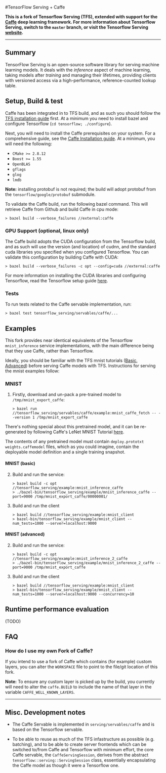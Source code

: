 #TensorFlow Serving + Caffe

__This is a fork of Tensorflow Serving (TFS), extended with support for the
[Caffe](http://caffe.berkeleyvision.org/) deep learning framework.
For more information about Tensorflow Serving, switch to the `master` branch, 
or visit the Tensorflow Serving [website](https://tensorflow.github.io/serving/).__

---

## Summary

TensorFlow Serving is an open-source software library for serving
machine learning models. It deals with the *inference* aspect of machine
learning, taking models after *training* and managing their lifetimes, providing
clients with versioned access via a high-performance, reference-counted lookup
table.

## Setup, Build & test

Caffe has been integrated in to TFS build, and as such you should follow the 
[TFS installation guide](https://github.com/tensorflow/serving/blob/master/tensorflow_serving/g3doc/setup.md) 
first. At a minimum you need to install bazel and configure Tensorflow 
(`cd tensorflow; ./configure`).

Next, you will need to install the Caffe prerequisites on your system. For a comprehensive guide, see the [Caffe Installation guide](http://caffe.berkeleyvision.org/installation.html#prerequisites). At a minimum, you
will need the following:

- `CMake >= 2.8.12`
- `Boost >= 1.55`
- `OpenBLAS`
- `gflags`
- `glog`
- `lmdb`

__Note:__ installing protobuf is not required; the build will adopt protobuf from the `tensorflow/google/protobuf` submodule.

To validate the Caffe build, run the following bazel command. This will retrieve Caffe 
from Github and build Caffe in cpu mode:

    > bazel build --verbose_failures //external:caffe



### GPU Support (optional, linux only)

The Caffe build adopts the CUDA configuration from the Tensorflow build, and as such 
will use the version (and location) of cudnn, and the standard cuda libraries you specified when you configured Tensorflow. You can validate this configuration by building Caffe with CUDA:

    > bazel build --verbose_failures -c opt --config=cuda //external:caffe

For more information on installing the CUDA libraries and configuring Tensorflow, read
the Tensorflow setup guide [here](https://www.tensorflow.org/versions/r0.8/get_started/os_setup.html#optional-install-cuda-gpus-on-linux).

### Tests

To run tests related to the Caffe servable implementation, run:

    > bazel test tensorflow_serving/servables/caffe/...

## Examples

This fork provides near identical equivalents of the Tensorflow `mnist_inference` service implementations, with the main difference being that they use Caffe, rather than Tensorflow.

Ideally, you should be familiar with the TFS mnist tutorials ([Basic](tensorflow_serving/g3doc/serving_basic.md), [Advanced](tensorflow_serving/g3doc/serving_advanced.md)) before serving Caffe models with TFS. Instructions for serving the mnist examples follow:

### MNIST

1. Firstly, download and un-pack a pre-trained model to `/tmp/mnist_export_caffe`:
    
    ```  
    > bazel run //tensorflow_serving/servables/caffe/example:mnist_caffe_fetch -- --version 1 /tmp/mnist_export_caffe
    ```

There's nothing special about this pretrained model, and it can be re-generated by following Caffe's LeNet MNIST Tutorial [here](https://github.com/BVLC/caffe/tree/master/examples/mnist).

The contents of any pretrained model must contain `deploy.prototxt` `weights.caffemodel` files, which as you could imagine, contain the deployable model definition and a single training snapshot. 

#### MNIST (basic)

2. Build and run the service:

    ```
    > bazel build -c opt //tensorflow_serving/example:mnist_inference_caffe
    > ./bazel-bin/tensorflow_serving/example/mnist_inference_caffe --port=9000 /tmp/mnist_export_caffe/00000001/
    ```


3. Build and run the client

    ```
    > bazel build //tensorflow_serving/example:mnist_client
    > bazel-bin/tensorflow_serving/example/mnist_client --num_tests=1000 --server=localhost:9000
    ```


#### MNIST (advanced)

2. Build and run the service:

    ```
    > bazel build -c opt //tensorflow_serving/example:mnist_inference_2_caffe
    > ./bazel-bin/tensorflow_serving/example/mnist_inference_2_caffe --port=9000 /tmp/mnist_export_caffe
    ```


3. Build and run the client

    ```
    > bazel build //tensorflow_serving/example:mnist_client
    > bazel-bin/tensorflow_serving/example/mnist_client --num_tests=1000 --server=localhost:9000 --concurrency=10
    ```


## Runtime performance evaluation

(TODO)

## FAQ

### How do I use my own Fork of Caffe?

If you intend to use a fork of Caffe which contains (for example) custom layers, you can alter the `WORKSPACE` file to point to the file/git location of this fork.

__Note:__ To ensure any custom layer is picked up by the build, you currently will need to alter the `caffe.BUILD` to include the name of that layer in the variable `CAFFE_WELL_KNOWN_LAYERS`.


---

## Misc. Development notes

- The Caffe Servable is implemented in `serving/servables/caffe` and is based on the Tensorflow servable.

- To be able to reuse as much of the TFS infastructure as possible (e.g. batching), and to be able to create server frontends which can be switched to/from Caffe and Tensorflow with minimum effort, the core Caffe servable, the `CaffeServingSession`, derives from the abstract `tensorflow::serving::ServingSession` class, essentially encapsulating the Caffe model as though it were a Tensorflow one.